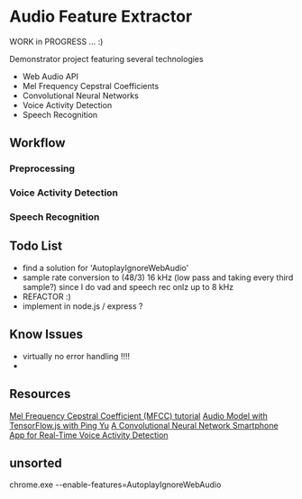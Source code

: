 # Audio Feature Extractor

WORK in PROGRESS ... :)

Demonstrator project featuring several technologies

- Web Audio API
- Mel Frequency Cepstral Coefficients
- Convolutional Neural Networks
- Voice Activity Detection
- Speech Recognition

## Workflow

### Preprocessing


### Voice Activity Detection


### Speech Recognition


## Todo List

- find a solution for 'AutoplayIgnoreWebAudio'
- sample rate conversion to (48/3) 16 kHz (low pass and taking every third sample?) since I do vad and speech rec onlz up to 8 kHz
- REFACTOR :)
- implement in node.js / express ?


## Know Issues

- virtually no error handling !!!!
- 


## Resources

[Mel Frequency Cepstral Coefficient (MFCC) tutorial](http://practicalcryptography.com/miscellaneous/machine-learning/guide-mel-frequency-cepstral-coefficients-mfccs/)
[Audio Model with TensorFlow.js with Ping Yu](https://www.youtube.com/watch?v=-1QGEQWhmSI)
[A Convolutional Neural Network Smartphone App for Real-Time Voice Activity Detection](https://www.ncbi.nlm.nih.gov/pmc/articles/PMC6150492/)


## unsorted

chrome.exe --enable-features=AutoplayIgnoreWebAudio
